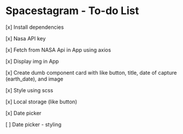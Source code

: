 # Spacestagram - To-do List

[x] Install dependencies

[x] Nasa API key

[x] Fetch from NASA Api in App using axios

[x] Display img in App

[x] Create dumb component card with like button, title, date of capture (earth_date), and image

[x] Style using scss

[x] Local storage (like button)

[x] Date picker

[ ] Date picker - styling